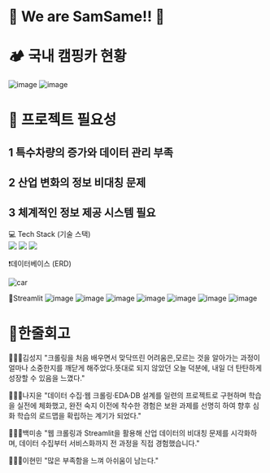 # 💚 We are SamSame!! 💚

# 🏕️ 국내 캠핑카 현황
![image](https://github.com/user-attachments/assets/7880bdf9-4d52-4bb6-8cbc-adff75fe9cde)
![image](https://github.com/user-attachments/assets/a4b0d270-c0a7-4057-8ca4-4f916d5f25b1)

# 🌟 프로젝트 필요성 
## 1 특수차량의 증가와 데이터 관리 부족
## 2 산업 변화의 정보 비대칭 문제
## 3 체계적인 정보 제공 시스템 필요 

💻 Tech Stack (기술 스택)
<br/>
<img src="https://img.shields.io/badge/streamlit-FF4B4B?style=for-the-badge&logo=streamlit&logoColor=white">
<img src="https://img.shields.io/badge/mysql-4479A1?style=for-the-badge&logo=mysql&logoColor=white">
<img src="https://img.shields.io/badge/python-3776AB?style=for-the-badge&logo=python&logoColor=white">

❗데이터베이스 (ERD)

![car](https://github.com/user-attachments/assets/da0bad1a-bff5-4872-a7d3-2ee1ffd97230)

📄Streamlit
![image](https://github.com/user-attachments/assets/b12cad59-cd21-4523-92fb-45f6ed2bed07)
![image](https://github.com/user-attachments/assets/26b26986-a071-4792-af8a-ce1f19f00fee)
![image](https://github.com/user-attachments/assets/635988f1-bde3-4116-86be-eca2a768f914)
![image](https://github.com/user-attachments/assets/49cf766a-4df5-4ca4-ab59-0fbd93acc31e)
![image](https://github.com/user-attachments/assets/c7ba911a-8c92-4d5a-b231-c7f17a41e0ea)
![image](https://github.com/user-attachments/assets/d5f3c765-ff65-4635-8312-3b78c53bebc7)
![image](https://github.com/user-attachments/assets/24aad3ed-0b92-40d8-9c91-2ce39000e509)

# 🫠한줄회고 

👨🏻‍💻김성지
"크롤링을 처음 배우면서 맞닥뜨린 어려움은,모르는 것을 알아가는 과정이 얼마나 소중한지를 깨닫게 해주었다.뜻대로 되지 않았던 오늘 덕분에, 내일 더 탄탄하게 성장할 수 있음을 느꼈다."

👩🏻‍💻나지윤
"데이터 수집·웹 크롤링·EDA·DB 설계를 일련의 프로젝트로 구현하며 학습을 실전에 체화했고, 완전 숙지 이전에 착수한 경험은 보완 과제를 선명히 하여 향후 심화 학습의 로드맵을 확립하는 계기가 되었다."

👩🏻‍💻백미송
"웹 크롤링과 Streamlit을 활용해 산업 데이터의 비대칭 문제를 시각화하며, 데이터 수집부터 서비스화까지 전 과정을 직접 경험했습니다."

👨🏻‍💻이현민
"많은 부족함을 느껴 아쉬움이 남는다."

